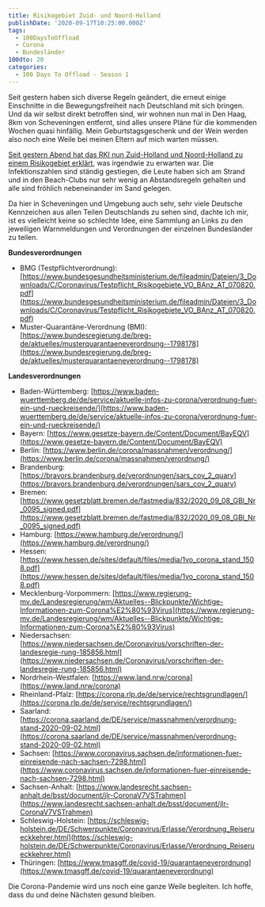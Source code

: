 ```yaml
---
title: Risikogebiet Zuid- und Noord-Holland
publishDate: '2020-09-17T10:25:00.000Z'
tags:
  - 100DaysToOffload
  - Corona
  - Bundesländer
100dto: 20
categories:
  - 100 Days To Offload - Season 1
---
```


Seit gestern haben sich diverse Regeln geändert, die erneut einige Einschnitte in die Bewegungsfreiheit nach Deutschland mit sich bringen. Und da wir selbst direkt betroffen sind, wir wohnen nun mal in Den Haag, 8km von Scheveningen entfernt, sind alles unsere Pläne für die kommenden Wochen quasi hinfällig. Mein Geburtstagsgeschenk und der Wein werden also noch eine Weile bei meinen Eltern auf mich warten müssen.

[Seit gestern Abend hat das RKI nun Zuid-Holland und Noord-Holland zu einem Risikogebiet erklärt](https://www.rki.de/DE/Content/InfAZ/N/Neuartiges_Coronavirus/Risikogebiete_neu.html), was irgendwie zu erwarten war. Die Infektionszahlen sind ständig gestiegen, die Leute haben sich am Strand und in den Beach-Clubs nur sehr wenig an Abstandsregeln gehalten und alle sind fröhlich nebeneinander im Sand gelegen.

Da hier in Scheveningen und Umgebung auch sehr, sehr viele Deutsche Kennzeichen aus allen Teilen Deutschlands zu sehen sind, dachte ich mir, ist es vielleicht keine so schlechte Idee, eine Sammlung an Links zu den jeweiligen Warnmeldungen und Verordnungen der einzelnen Bundesländer zu teilen.

<!--more-->

**Bundesverordnungen**

- BMG (Testpflichtverordnung): [https://www.bundesgesundheitsministerium.de/fileadmin/Dateien/3_Downloads/C/Coronavirus/Testpflicht_Risikogebiete_VO_BAnz_AT_070820.pdf](https://www.bundesgesundheitsministerium.de/fileadmin/Dateien/3_Downloads/C/Coronavirus/Testpflicht_Risikogebiete_VO_BAnz_AT_070820.pdf)
- Muster-Quarantäne-Verordnung (BMI): [https://www.bundesregierung.de/breg-de/aktuelles/musterquarantaeneverordnung--1798178](https://www.bundesregierung.de/breg-de/aktuelles/musterquarantaeneverordnung--1798178)

**Landesverordnungen**

- Baden-Württemberg: [https://www.baden-wuerttemberg.de/de/service/aktuelle-infos-zu-corona/verordnung-fuer-ein-und-rueckreisende/](https://www.baden-wuerttemberg.de/de/service/aktuelle-infos-zu-corona/verordnung-fuer-ein-und-rueckreisende/)
- Bayern: [https://www.gesetze-bayern.de/Content/Document/BayEQV](https://www.gesetze-bayern.de/Content/Document/BayEQV)
- Berlin: [https://www.berlin.de/corona/massnahmen/verordnung/](https://www.berlin.de/corona/massnahmen/verordnung/)
- Brandenburg: [https://bravors.brandenburg.de/verordnungen/sars_cov_2_quarv](https://bravors.brandenburg.de/verordnungen/sars_cov_2_quarv)
- Bremen: [https://www.gesetzblatt.bremen.de/fastmedia/832/2020_09_08_GBl_Nr_0095_signed.pdf](https://www.gesetzblatt.bremen.de/fastmedia/832/2020_09_08_GBl_Nr_0095_signed.pdf)
- Hamburg: [https://www.hamburg.de/verordnung/](https://www.hamburg.de/verordnung/)
- Hessen: [https://www.hessen.de/sites/default/files/media/1vo_corona_stand_1508.pdf](https://www.hessen.de/sites/default/files/media/1vo_corona_stand_1508.pdf)
- Mecklenburg-Vorpommern: [https://www.regierung-mv.de/Landesregierung/wm/Aktuelles--Blickpunkte/Wichtige-Informationen-zum-Corona%E2%80%93Virus](https://www.regierung-mv.de/Landesregierung/wm/Aktuelles--Blickpunkte/Wichtige-Informationen-zum-Corona%E2%80%93Virus)
- Niedersachsen: [https://www.niedersachsen.de/Coronavirus/vorschriften-der-landesregie-rung-185856.html](https://www.niedersachsen.de/Coronavirus/vorschriften-der-landesregie-rung-185856.html)
- Nordrhein-Westfalen: [https://www.land.nrw/corona](https://www.land.nrw/corona)
- Rheinland-Pfalz: [https://corona.rlp.de/de/service/rechtsgrundlagen/](https://corona.rlp.de/de/service/rechtsgrundlagen/)
- Saarland: [https://corona.saarland.de/DE/service/massnahmen/verordnung-stand-2020-09-02.html](https://corona.saarland.de/DE/service/massnahmen/verordnung-stand-2020-09-02.html)
- Sachsen: [https://www.coronavirus.sachsen.de/informationen-fuer-einreisende-nach-sachsen-7298.html](https://www.coronavirus.sachsen.de/informationen-fuer-einreisende-nach-sachsen-7298.html)
- Sachsen-Anhalt: [https://www.landesrecht.sachsen-anhalt.de/bsst/document/jlr-CoronaV7VSTrahmen](https://www.landesrecht.sachsen-anhalt.de/bsst/document/jlr-CoronaV7VSTrahmen)
- Schleswig-Holstein: [https://schleswig-holstein.de/DE/Schwerpunkte/Coronavirus/Erlasse/Verordnung_Reiserueckkehrer.html](https://schleswig-holstein.de/DE/Schwerpunkte/Coronavirus/Erlasse/Verordnung_Reiserueckkehrer.html)
- Thüringen: [https://www.tmasgff.de/covid-19/quarantaeneverordnung](https://www.tmasgff.de/covid-19/quarantaeneverordnung)

Die Corona-Pandemie wird uns noch eine ganze Weile begleiten. Ich hoffe, dass du und deine Nächsten gesund bleiben.
